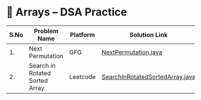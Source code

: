 # 📁 Arrays – DSA Practice

| S.No | Problem Name                    | Platform | Solution Link                                       | Problem Link                                                                 |
|------|---------------------------------|----------|----------------------------------------------------|------------------------------------------------------------------------------|
| 1.   | Next Permutation                | GFG      | [NextPermutation.java](NextPermutation.java)       | [GFG Link](https://geeksforgeeks.org/problems/next-permutation/)            |
| 2.   | Search in Rotated Sorted Array | Leetcode | [SearchInRotatedSortedArray.java](SearchInRotatedSortedArray.java) | [Leetcode Link](https://leetcode.com/problems/search-in-rotated-sorted-array/) |

